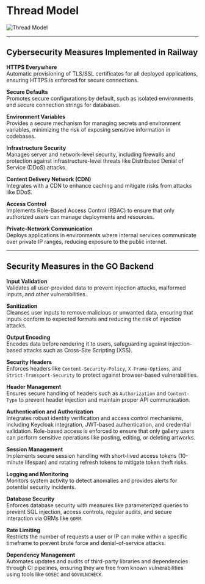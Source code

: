 # **Thread Model**

![Thread Model](https://github.com/user-attachments/assets/48a9a72c-fe28-4e86-8166-88595280a2b8)

---

## **Cybersecurity Measures Implemented in Railway**

**HTTPS Everywhere**  
Automatic provisioning of TLS/SSL certificates for all deployed applications, ensuring HTTPS is enforced for secure connections.

**Secure Defaults**  
Promotes secure configurations by default, such as isolated environments and secure connection strings for databases.

**Environment Variables**  
Provides a secure mechanism for managing secrets and environment variables, minimizing the risk of exposing sensitive information in codebases.

**Infrastructure Security**  
Manages server and network-level security, including firewalls and protection against infrastructure-level threats like Distributed Denial of Service (DDoS) attacks.

**Content Delivery Network (CDN)**  
Integrates with a CDN to enhance caching and mitigate risks from attacks like DDoS.

**Access Control**  
Implements Role-Based Access Control (RBAC) to ensure that only authorized users can manage deployments and resources.

**Private-Network Communication**  
Deploys applications in environments where internal services communicate over private IP ranges, reducing exposure to the public internet. 

---

## **Security Measures in the GO Backend**

**Input Validation**  
Validates all user-provided data to prevent injection attacks, malformed inputs, and other vulnerabilities.

**Sanitization**  
Cleanses user inputs to remove malicious or unwanted data, ensuring that inputs conform to expected formats and reducing the risk of injection attacks.

**Output Encoding**  
Encodes data before rendering it to users, safeguarding against injection-based attacks such as Cross-Site Scripting (XSS).

**Security Headers**  
Enforces headers like `Content-Security-Policy`, `X-Frame-Options`, and `Strict-Transport-Security` to protect against browser-based vulnerabilities.

**Header Management**  
Ensures secure handling of headers such as `Authorization` and `Content-Type` to prevent header injection and maintain proper API communication.

**Authentication and Authorization**  
Integrates robust identity verification and access control mechanisms, including Keycloak integration, JWT-based authentication, and credential validation. Role-based access is enforced to ensure that only gallery users can perform sensitive operations like posting, editing, or deleting artworks.

**Session Management**  
Implements secure session handling with short-lived access tokens (10-minute lifespan) and rotating refresh tokens to mitigate token theft risks.

**Logging and Monitoring**  
Monitors system activity to detect anomalies and provides alerts for potential security incidents.

**Database Security**  
Enforces database security with measures like parameterized queries to prevent SQL injection, access controls, regular audits, and secure interaction via ORMs like `GORM`.

**Rate Limiting**  
Restricts the number of requests a user or IP can make within a specific timeframe to prevent brute force and denial-of-service attacks.

**Dependency Management**  
Automates updates and audits of third-party libraries and dependencies through CI pipelines, ensuring they are free from known vulnerabilities using tools like `GOSEC` and `GOVULNCHECK`.



